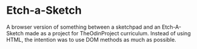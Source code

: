 # Etch-a-Sketch
A browser version of something between a sketchpad and an Etch-A-Sketch
made as a project for TheOdinProject curriculum. Instead of using HTML, the intention was to use DOM methods as much as possible. 